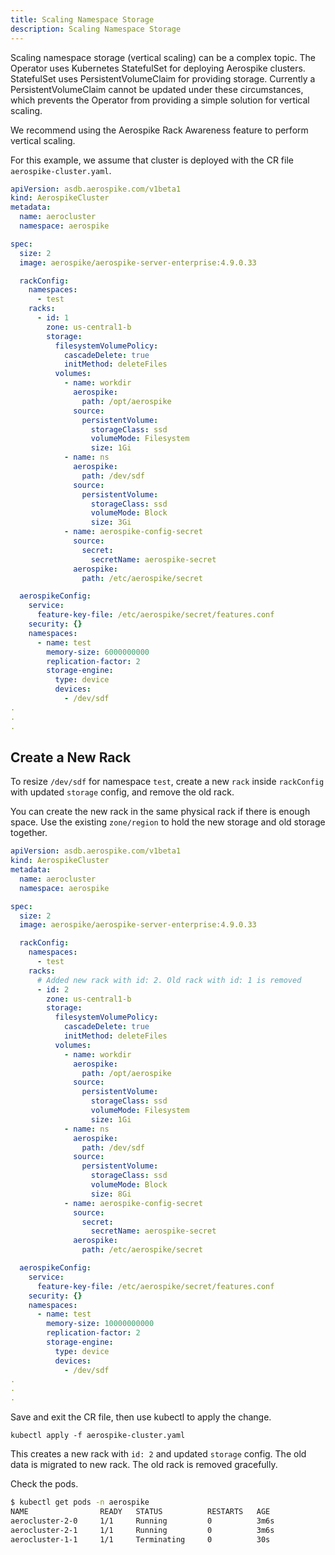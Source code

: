 ```yaml
---
title: Scaling Namespace Storage
description: Scaling Namespace Storage
---
```


Scaling namespace storage (vertical scaling) can be a complex topic. The Operator uses Kubernetes StatefulSet for deploying Aerospike clusters. StatefulSet uses PersistentVolumeClaim for providing storage. Currently a PersistentVolumeClaim cannot be updated under these circumstances, which prevents the Operator from providing a simple solution for vertical scaling.

We recommend using the Aerospike Rack Awareness feature to perform vertical scaling.

For this example, we assume that cluster is deployed with the CR file `aerospike-cluster.yaml`.

```yaml
apiVersion: asdb.aerospike.com/v1beta1
kind: AerospikeCluster
metadata:
  name: aerocluster
  namespace: aerospike

spec:
  size: 2
  image: aerospike/aerospike-server-enterprise:4.9.0.33

  rackConfig:
    namespaces:
      - test
    racks:
      - id: 1
        zone: us-central1-b
        storage:
          filesystemVolumePolicy:
            cascadeDelete: true
            initMethod: deleteFiles
          volumes:
            - name: workdir
              aerospike:
                path: /opt/aerospike
              source:
                persistentVolume:
                  storageClass: ssd
                  volumeMode: Filesystem
                  size: 1Gi
            - name: ns
              aerospike:
                path: /dev/sdf
              source:
                persistentVolume:
                  storageClass: ssd
                  volumeMode: Block
                  size: 3Gi
            - name: aerospike-config-secret
              source:
                secret:
                  secretName: aerospike-secret
              aerospike:
                path: /etc/aerospike/secret

  aerospikeConfig:
    service:
      feature-key-file: /etc/aerospike/secret/features.conf
    security: {}
    namespaces:
      - name: test
        memory-size: 6000000000
        replication-factor: 2
        storage-engine:
          type: device
          devices:
            - /dev/sdf
.
.
.
```

## Create a New Rack

To resize `/dev/sdf` for namespace `test`,  create a new `rack` inside `rackConfig` with updated `storage` config, and remove the old rack.

You can create the new rack in the same physical rack if there is enough space. Use the existing `zone/region` to hold the new storage and old storage together.

```yaml
apiVersion: asdb.aerospike.com/v1beta1
kind: AerospikeCluster
metadata:
  name: aerocluster
  namespace: aerospike

spec:
  size: 2
  image: aerospike/aerospike-server-enterprise:4.9.0.33

  rackConfig:
    namespaces:
      - test
    racks:
      # Added new rack with id: 2. Old rack with id: 1 is removed
      - id: 2
        zone: us-central1-b
        storage:
          filesystemVolumePolicy:
            cascadeDelete: true
            initMethod: deleteFiles
          volumes:
            - name: workdir
              aerospike:
                path: /opt/aerospike
              source:
                persistentVolume:
                  storageClass: ssd
                  volumeMode: Filesystem
                  size: 1Gi
            - name: ns
              aerospike:
                path: /dev/sdf
              source:
                persistentVolume:
                  storageClass: ssd
                  volumeMode: Block
                  size: 8Gi
            - name: aerospike-config-secret
              source:
                secret:
                  secretName: aerospike-secret
              aerospike:
                path: /etc/aerospike/secret

  aerospikeConfig:
    service:
      feature-key-file: /etc/aerospike/secret/features.conf
    security: {}
    namespaces:
      - name: test
        memory-size: 10000000000
        replication-factor: 2
        storage-engine:
          type: device
          devices:
            - /dev/sdf
.
.
.
```

Save and exit the CR file, then use kubectl to apply the change.

```shell
kubectl apply -f aerospike-cluster.yaml
```

This creates a new rack with `id: 2` and updated `storage` config. The old data is migrated to new rack. The old rack is removed gracefully.

Check the pods.

```sh
$ kubectl get pods -n aerospike
NAME                READY   STATUS          RESTARTS   AGE
aerocluster-2-0     1/1     Running         0          3m6s
aerocluster-2-1     1/1     Running         0          3m6s
aerocluster-1-1     1/1     Terminating     0          30s
```
